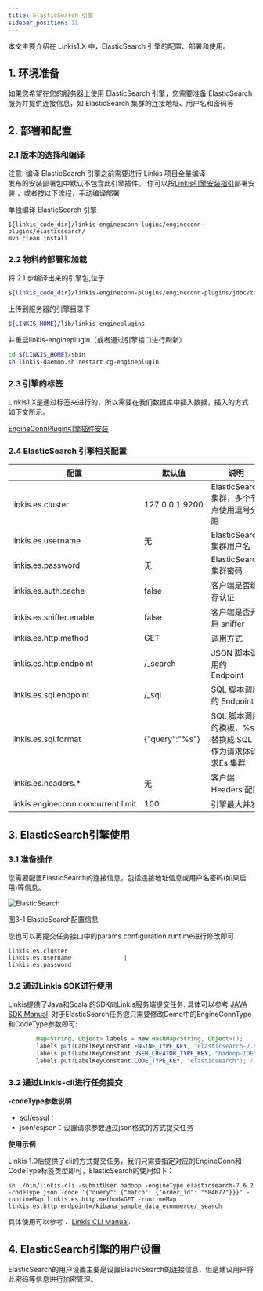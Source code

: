 ```yaml
---
title: ElasticSearch 引擎
sidebar_position: 11
---
```


本文主要介绍在 Linkis1.X 中，ElasticSearch 引擎的配置、部署和使用。

## 1. 环境准备

如果您希望在您的服务器上使用 ElasticSearch 引擎，您需要准备 ElasticSearch 服务并提供连接信息，如 ElasticSearch 集群的连接地址、用户名和密码等

## 2. 部署和配置

### 2.1 版本的选择和编译
注意: 编译 ElasticSearch 引擎之前需要进行 Linkis 项目全量编译  
发布的安装部署包中默认不包含此引擎插件，
你可以按[Linkis引擎安装指引](https://linkis.apache.org/zh-CN/blog/2022/04/15/how-to-download-engineconn-plugin)部署安装 ，或者按以下流程，手动编译部署

单独编译 ElasticSearch 引擎 

```
${linkis_code_dir}/linkis-enginepconn-lugins/engineconn-plugins/elasticsearch/
mvn clean install
```

### 2.2 物料的部署和加载

将 2.1 步编译出来的引擎包,位于
```bash
${linkis_code_dir}/linkis-engineconn-plugins/engineconn-plugins/jdbc/target/out/elasticsearch
```
上传到服务器的引擎目录下
```bash 
${LINKIS_HOME}/lib/linkis-engineplugins
```
并重启linkis-engineplugin（或者通过引擎接口进行刷新）
```bash
cd ${LINKIS_HOME}/sbin
sh linkis-daemon.sh restart cg-engineplugin
```
### 2.3 引擎的标签

Linkis1.X是通过标签来进行的，所以需要在我们数据库中插入数据，插入的方式如下文所示。

[EngineConnPlugin引擎插件安装](../deployment/engine-conn-plugin-installation) 

### 2.4 ElasticSearch 引擎相关配置

| 配置                     | 默认值              | 说明                                     |
| ------------------------ | ------------------- | ---------------------------------------- |
| linkis.es.cluster        | 127.0.0.1:9200      | ElasticSearch 集群，多个节点使用逗号分隔 |
| linkis.es.username       | 无                  | ElasticSearch 集群用户名                 |
| linkis.es.password       | 无                  | ElasticSearch 集群密码                   |
| linkis.es.auth.cache     | false               | 客户端是否缓存认证                       |
| linkis.es.sniffer.enable | false               | 客户端是否开启 sniffer                   |
| linkis.es.http.method    | GET                 | 调用方式                                 |
| linkis.es.http.endpoint  | /_search            | JSON 脚本调用的 Endpoint                 |
| linkis.es.sql.endpoint   | /_sql               | SQL 脚本调用的 Endpoint                  |
| linkis.es.sql.format     | {"query":"%s"} | SQL 脚本调用的模板，%s 替换成 SQL 作为请求体请求Es 集群 |
| linkis.es.headers.* | 无 | 客户端 Headers 配置 |
| linkis.engineconn.concurrent.limit | 100 | 引擎最大并发 |

## 3. ElasticSearch引擎使用
### 3.1 准备操作
您需要配置ElasticSearch的连接信息，包括连接地址信息或用户名密码(如果启用)等信息。

![ElasticSearch](https://user-images.githubusercontent.com/22620332/182787195-8051bf25-1e1e-47e5-ad88-4896278857f2.png)  

图3-1 ElasticSearch配置信息

您也可以再提交任务接口中的params.configuration.runtime进行修改即可
```shell
linkis.es.cluster
linkis.es.username               |
linkis.es.password
```

### 3.2 通过Linkis SDK进行使用

Linkis提供了Java和Scala 的SDK向Linkis服务端提交任务. 具体可以参考 [JAVA SDK Manual](../user_guide/sdk-manual.md).
对于ElasticSearch任务您只需要修改Demo中的EngineConnType和CodeType参数即可:

```java
        Map<String, Object> labels = new HashMap<String, Object>();
        labels.put(LabelKeyConstant.ENGINE_TYPE_KEY, "elasticsearch-7.6.2"); // required engineType Label
        labels.put(LabelKeyConstant.USER_CREATOR_TYPE_KEY, "hadoop-IDE");// required execute user and creator
        labels.put(LabelKeyConstant.CODE_TYPE_KEY, "elasticsearch"); // required codeType
```

### 3.2 通过Linkis-cli进行任务提交
**-codeType参数说明**
- sql/essql：
- json/esjson：设置请求参数通过json格式的方式提交任务

**使用示例**

Linkis 1.0后提供了cli的方式提交任务，我们只需要指定对应的EngineConn和CodeType标签类型即可，ElasticSearch的使用如下：
```shell
sh ./bin/linkis-cli -submitUser hadoop -engineType elasticsearch-7.6.2 -codeType json -code '{"query": {"match": {"order_id": "584677"}}}' -runtimeMap linkis.es.http.method=GET -runtimeMap linkis.es.http.endpoint=/kibana_sample_data_ecommerce/_search
```
具体使用可以参考： [Linkis CLI Manual](../user_guide/linkiscli-manual.md).


## 4. ElasticSearch引擎的用户设置

ElasticSearch的用户设置主要是设置ElasticSearch的连接信息，但是建议用户将此密码等信息进行加密管理。

